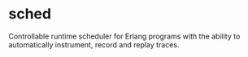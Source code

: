 # sched
Controllable runtime scheduler for Erlang programs with the ability to automatically instrument, record and replay traces.

